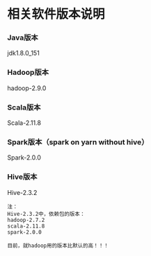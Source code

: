 相关软件版本说明
=================================================================================
### Java版本
jdk1.8.0_151

### Hadoop版本
hadoop-2.9.0

### Scala版本
Scala-2.11.8

### Spark版本（spark on yarn without hive）
Spark-2.0.0

### Hive版本
Hive-2.3.2
```
注：
Hive-2.3.2中，依赖包的版本：
hadoop-2.7.2
scala-2.11.8
spark-2.0.0

目前，就hadoop用的版本比默认的高！！！
```
